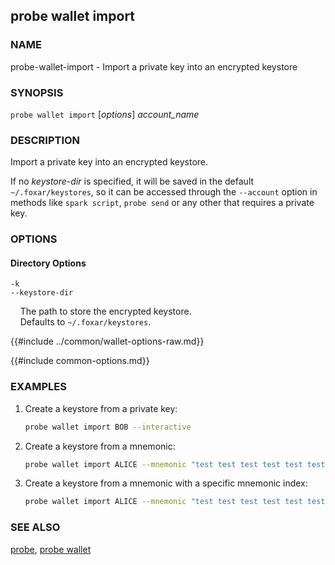 ## probe wallet import

### NAME

probe-wallet-import - Import a private key into an encrypted keystore

### SYNOPSIS

`probe wallet import` [*options*] _account_name_

### DESCRIPTION

Import a private key into an encrypted keystore.

If no _keystore-dir_ is specified, it will be saved in the default `~/.foxar/keystores`, so it can be accessed through the `--account` option in methods like `spark script`, `probe send` or any other that requires a private key.

### OPTIONS

#### Directory Options

`-k`  
`--keystore-dir`

&nbsp;&nbsp;&nbsp;&nbsp;The path to store the encrypted keystore.  
&nbsp;&nbsp;&nbsp;&nbsp;Defaults to `~/.foxar/keystores`.

{{#include ../common/wallet-options-raw.md}}

{{#include common-options.md}}

### EXAMPLES

1. Create a keystore from a private key:

   ```sh
   probe wallet import BOB --interactive
   ```

2. Create a keystore from a mnemonic:

   ```sh
   probe wallet import ALICE --mnemonic "test test test test test test test test test test test test"
   ```

3. Create a keystore from a mnemonic with a specific mnemonic index:
   ```sh
   probe wallet import ALICE --mnemonic "test test test test test test test test test test test test" --mnemonic-index 1
   ```

### SEE ALSO

[probe](./probe.md), [probe wallet](./probe-wallet.md)
